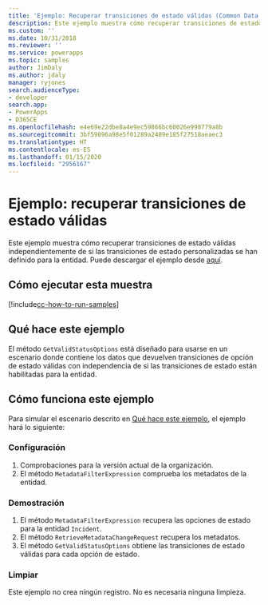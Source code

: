```yaml
---
title: 'Ejemplo: Recuperar transiciones de estado válidas (Common Data Service) | Microsoft Docs'
description: Este ejemplo muestra cómo recuperar transiciones de estado válidas.
ms.custom: ''
ms.date: 10/31/2018
ms.reviewer: ''
ms.service: powerapps
ms.topic: samples
author: JimDaly
ms.author: jdaly
manager: ryjones
search.audienceType:
- developer
search.app:
- PowerApps
- D365CE
ms.openlocfilehash: e4e69e22dbe8a4e9ec59866bc60026e998779a8b
ms.sourcegitcommit: 3bf59896a98e5f01289a2489e185f27518aeaec3
ms.translationtype: HT
ms.contentlocale: es-ES
ms.lasthandoff: 01/15/2020
ms.locfileid: "2956167"
---
```

# <a name="sample-retrieve-valid-status-transitions"></a>Ejemplo: recuperar transiciones de estado válidas

Este ejemplo muestra cómo recuperar transiciones de estado válidas independientemente de si las transiciones de estado personalizadas se han definido para la entidad. Puede descargar el ejemplo desde [aquí](https://github.com/Microsoft/PowerApps-Samples/tree/master/cds/orgsvc/C%23/RetrieveValidTransitions).
 
## <a name="how-to-run-this-sample"></a>Cómo ejecutar esta muestra

[!include[cc-how-to-run-samples](../../includes/cc-how-to-run-samples.md)]


## <a name="what-this-sample-does"></a>Qué hace este ejemplo

El método `GetValidStatusOptions` está diseñado para usarse en un escenario donde contiene los datos que devuelven transiciones de opción de estado válidas con independencia de si las transiciones de estado están habilitadas para la entidad.
## <a name="how-this-sample-works"></a>Cómo funciona este ejemplo

Para simular el escenario descrito en [Qué hace este ejemplo](#what-this-sample-does), el ejemplo hará lo siguiente:

### <a name="setup"></a>Configuración

1. Comprobaciones para la versión actual de la organización.
1. El método `MetadataFilterExpression` comprueba los metadatos de la entidad.

### <a name="demonstrate"></a>Demostración

1. El método `MetadataFilterExpression` recupera las opciones de estado para la entidad `Incident`.
1. El método `RetrieveMetadataChangeRequest` recupera los metadatos.
1. El método `GetValidStatusOptions` obtiene las transiciones de estado válidas para cada opción de estado.

### <a name="clean-up"></a>Limpiar

Este ejemplo no crea ningún registro. No es necesaria ninguna limpieza.
